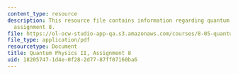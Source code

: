 ```yaml
---
content_type: resource
description: This resource file contains information regarding quantum physics II,
  assignment 8.
file: https://ol-ocw-studio-app-qa.s3.amazonaws.com/courses/8-05-quantum-physics-ii-fall-2013/182057471d4e0f282d7787ff07160ba6_MIT8_05F13_ps8.pdf
file_type: application/pdf
resourcetype: Document
title: Quantum Physics II, Assignment 8
uid: 18205747-1d4e-0f28-2d77-87ff07160ba6
---
```

